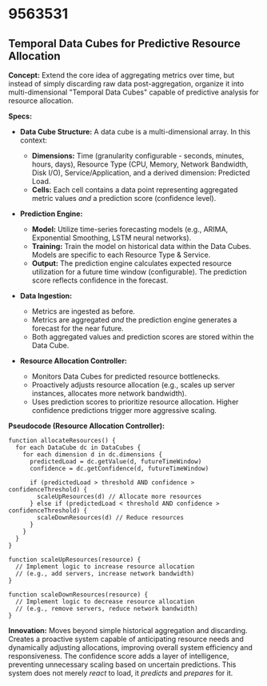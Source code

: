 # 9563531

## Temporal Data Cubes for Predictive Resource Allocation

**Concept:** Extend the core idea of aggregating metrics over time, but instead of simply discarding raw data post-aggregation, organize it into multi-dimensional "Temporal Data Cubes" capable of predictive analysis for resource allocation.

**Specs:**

*   **Data Cube Structure:** A data cube is a multi-dimensional array. In this context:
    *   **Dimensions:** Time (granularity configurable - seconds, minutes, hours, days), Resource Type (CPU, Memory, Network Bandwidth, Disk I/O), Service/Application, and a derived dimension: Predicted Load.
    *   **Cells:** Each cell contains a data point representing aggregated metric values *and* a prediction score (confidence level).

*   **Prediction Engine:**
    *   **Model:** Utilize time-series forecasting models (e.g., ARIMA, Exponential Smoothing, LSTM neural networks).
    *   **Training:** Train the model on historical data within the Data Cubes. Models are specific to each Resource Type & Service.
    *   **Output:** The prediction engine calculates expected resource utilization for a future time window (configurable).  The prediction score reflects confidence in the forecast.

*   **Data Ingestion:**
    *   Metrics are ingested as before.
    *   Metrics are aggregated *and* the prediction engine generates a forecast for the near future.
    *   Both aggregated values and prediction scores are stored within the Data Cube.

*   **Resource Allocation Controller:**
    *   Monitors Data Cubes for predicted resource bottlenecks.
    *   Proactively adjusts resource allocation (e.g., scales up server instances, allocates more network bandwidth).
    *   Uses prediction scores to prioritize resource allocation.  Higher confidence predictions trigger more aggressive scaling.

**Pseudocode (Resource Allocation Controller):**

```
function allocateResources() {
  for each DataCube dc in DataCubes {
    for each dimension d in dc.dimensions {
      predictedLoad = dc.getValue(d, futureTimeWindow)
      confidence = dc.getConfidence(d, futureTimeWindow)

      if (predictedLoad > threshold AND confidence > confidenceThreshold) {
        scaleUpResources(d) // Allocate more resources
      } else if (predictedLoad < threshold AND confidence > confidenceThreshold) {
        scaleDownResources(d) // Reduce resources
      }
    }
  }
}

function scaleUpResources(resource) {
  // Implement logic to increase resource allocation
  // (e.g., add servers, increase network bandwidth)
}

function scaleDownResources(resource) {
  // Implement logic to decrease resource allocation
  // (e.g., remove servers, reduce network bandwidth)
}
```

**Innovation:** Moves beyond simple historical aggregation and discarding. Creates a proactive system capable of anticipating resource needs and dynamically adjusting allocations, improving overall system efficiency and responsiveness. The confidence score adds a layer of intelligence, preventing unnecessary scaling based on uncertain predictions. This system does not merely *react* to load, it *predicts* and *prepares* for it.